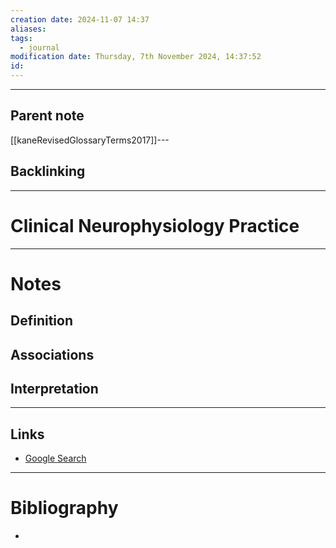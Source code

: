 ```yaml
---
creation date: 2024-11-07 14:37
aliases: 
tags:
  - journal
modification date: Thursday, 7th November 2024, 14:37:52
id:
---
```

---

## Parent note
[[kaneRevisedGlossaryTerms2017]]---
## Backlinking


---
# Clinical Neurophysiology Practice


---
# Notes

## Definition

## Associations

## Interpretation

---
## Links
- [Google Search](https://www.google.com/search?q=Clinical+Neurophysiology+Practice)

---
# Bibliography
+ 